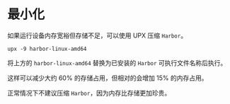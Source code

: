 # 最小化

如果运行设备内存宽裕但存储不足，可以使用 UPX 压缩 `Harbor`。

```shell
upx -9 harbor-linux-amd64
```

将上方的 `harbor-linux-amd64` 替换为已安装的 `Harbor` 可执行文件名称后执行。

这样可以减少大约 60% 的存储占用，但相对的会增加 15% 的内存占用。

正常情况下不建议压缩 `Harbor`，因为内存比存储更加珍贵。
